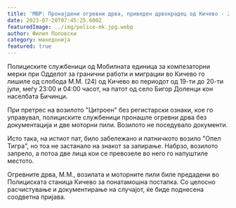 ```yaml
---
title: 'МВР: Пронајдени огревни дрва, приведен дрвокрадец од Кичево - 20 ЈУЛИ 2023'
date: 2023-07-20T07:45:25.600Z
featuredImage: ../img/police-mk.jpg.webp
author: Филип Поповски
category: македонија
featured: true
---
```

Полициските службеници од Мобилната единица за компезаторни мерки при Одделот за гранични работи и миграции во Кичево го лишиле од слобода М.М. (24) од Кичево во периодот од 19-ти до 20-ти јули, меѓу 23:00 и 04:00 часот, на патот од село Бигор Доленци кон населбата Бичинци.

При претрес на возилото "Цитроен" без регистарски ознаки, кое го управувал, полициските службеници пронашле огревни дрва без документација и две моторни пили. Возилото не поседувало документи. 

Исто така, на истиот пат, било забележано и патничкото возило "Опел Тигра", но тоа не застанало на знакот за запирање. Набрзо, возилото запрело, а потоа две лица кои се превозеле во него го напуштиле местото. 

Огревните дрва, М.М., возилата и моторните пили биле предадени во Полициската станица Кичево за понатамошна постапка. Со целосно расчистување и документирање на случајот, ќе биде поднесена соодветна пријава.
